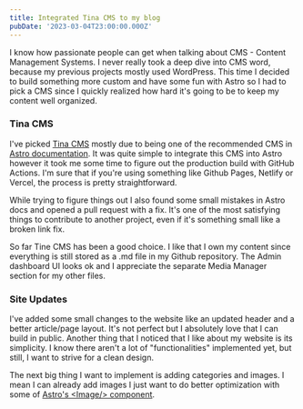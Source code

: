 ```yaml
---
title: Integrated Tina CMS to my blog
pubDate: '2023-03-04T23:00:00.000Z'
---
```


I know how passionate people can get when talking about CMS - Content Management Systems. I never really took a deep dive into CMS word, because my previous projects mostly used WordPress. This time I decided to build something more custom and have some fun with Astro so I had to pick a CMS since I quickly realized how hard it's going to be to keep my content well organized.

### Tina CMS

I've picked [Tina CMS](https://tina.io/) mostly due to being one of the recommended CMS in [Astro documentation](https://docs.astro.build/en/getting-started/). It was quite simple to integrate this CMS into Astro however it took me some time to figure out the production build with GitHub Actions. I'm sure that if you're using something like Github Pages, Netlify or Vercel, the process is pretty straightforward.

While trying to figure things out I also found some small mistakes in Astro docs and opened a pull request with a fix. It's one of the most satisfying things to contribute to another project, even if it's something small like a broken link fix.

So far Tine CMS has been a good choice. I like that I own my content since everything is still stored as a .md file in my Github repository. The Admin dashboard UI looks ok and I appreciate the separate Media Manager section for my other files.

### Site Updates

I've added some small changes to the website like an updated header and a better article/page layout. It's not perfect but I absolutely love that I can build in public. Another thing that I noticed that I like about my website is its simplicity. I know there aren't a lot of "functionalities" implemented yet, but still, I want to strive for a clean design.

The next big thing I want to implement is adding categories and images. I mean I can already add images I just want to do better optimization with some of [Astro's \<Image/> component](https://docs.astro.build/en/guides/images/#astros-image-integration "").

